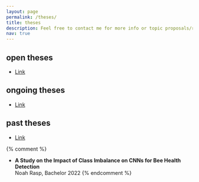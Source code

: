 ```yaml
---
layout: page
permalink: /theses/
title: theses
description: Feel free to contact me for more info or topic proposals/requests.
nav: true
---
```


## open theses

* <a href="https://dbs.uni-leipzig.de/en/study/theses/aktuelle_themen" target="_blank">Link</a>

## ongoing theses

* <a href="https://dbs.uni-leipzig.de/en/theses" target="_blank">Link</a>

## past theses

* <a href="https://dbs.uni-leipzig.de/en/person/lucas_lange" target="_blank">Link</a>

{% comment %} 
* <b>A Study on the Impact of Class Imbalance on CNNs for Bee Health Detection</b><br/> Noah Rasp, Bachelor 2022
{% endcomment %}